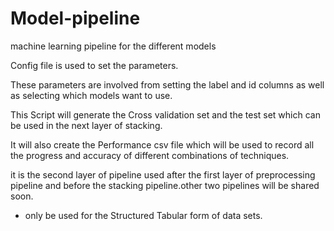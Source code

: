 # Model-pipeline
machine learning pipeline for the different models

Config file is used to set the parameters.

These parameters are involved from setting the label and id columns as well as selecting which models want to use.

This Script will generate the Cross validation set and the test set which can be used in the next layer of stacking.

It will also create the Performance csv file which will be used to record all the progress and accuracy of different combinations of techniques.

it is the second layer of pipeline used after the first layer of preprocessing pipeline and before the stacking pipeline.other two pipelines will be shared soon.

- only be used for the Structured Tabular form of data sets.
